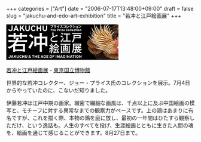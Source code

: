 +++
categories = ["Art"]
date = "2006-07-17T13:48:00+09:00"
draft = false
slug = "jakuchu-and-edo-art-exhibition"
title = "若冲と江戸絵画展"
+++

![](/images/old/060717_jakuchu.jpg)

[若冲と江戸絵画展](http://www.jakuchu.jp/) - [東京国立博物館](http://www.tnm.jp/)

世界的な若冲コレクター、ジョー・プライス氏のコレクションを展示。7月4日からやっていたのに、こないだ知りました。

伊藤若冲は江戸中期の画家。緻密で繊細な画風は、千点以上に及ぶ中国絵画の模写と、モチーフに対する異常なまでの観察力がベースです。上の鶏はあまりに有名ですが、これを描く際、本物の鶏を庭に放し、最初の一年間はひたすら観察しただけ、という逸話も。人生のすべてを投げ、生涯絵画とともに生きた人間の魂を、絵画を通じて感じることができます。8月27日まで。 
